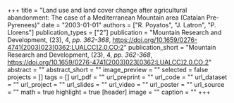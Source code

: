 +++
title = "Land use and land cover change after agricultural abandonment: The case of a Mediterranean Mountain area (Catalan Pre-Pyrenees)"
date = "2003-01-01"
authors = ["R. Poyatos", "J. Latron", "P. Llorens"]
publication_types = ["2"]
publication = "Mountain Research and Development, (23), 4, _pp. 362-368_, https://doi.org/10.1659/0276-4741(2003)023[0362:LUALCC]2.0.CO;2"
publication_short = "Mountain Research and Development, (23), 4, _pp. 362-368_, https://doi.org/10.1659/0276-4741(2003)023[0362:LUALCC]2.0.CO;2"
abstract = ""
abstract_short = ""
image_preview = ""
selected = false
projects = []
tags = []
url_pdf = ""
url_preprint = ""
url_code = ""
url_dataset = ""
url_project = ""
url_slides = ""
url_video = ""
url_poster = ""
url_source = ""
math = true
highlight = true
[header]
image = ""
caption = ""
+++
